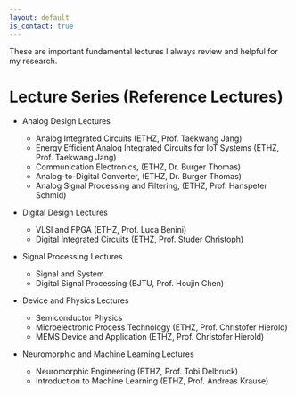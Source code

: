 ```yaml
---
layout: default
is_contact: true
---
```


These are important fundamental lectures I always review and helpful for my research. 

# Lecture Series (Reference Lectures)
- Analog Design Lectures
  - Analog Integrated Circuits (ETHZ, Prof. Taekwang Jang)
  - Energy Efficient Analog Integrated Circuits for IoT Systems (ETHZ, Prof. Taekwang Jang)
  - Communication Electronics, (ETHZ, Dr. Burger Thomas)
  - Analog-to-Digital Converter, (ETHZ, Dr. Burger Thomas)
  - Analog Signal Processing and Filtering, (ETHZ, Prof. Hanspeter Schmid)

- Digital Design Lectures
  - VLSI and FPGA (ETHZ, Prof. Luca Benini)
  - Digital Integrated Circuits (ETHZ, Prof. Studer Christoph)

- Signal Processing Lectures
  - Signal and System
  - Digital Signal Processing (BJTU, Prof. Houjin Chen)

- Device and Physics Lectures
  - Semiconductor Physics
  - Microelectronic Process Technology (ETHZ, Prof. Christofer Hierold)
  - MEMS Device and Application (ETHZ, Prof. Christofer Hierold)

- Neuromorphic and Machine Learning Lectures
  - Neuromorphic Engineering (ETHZ, Prof. Tobi Delbruck)
  - Introduction to Machine Learning (ETHZ, Prof. Andreas Krause)




